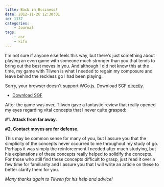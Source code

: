 ```yaml
---
title: Back in Business!
date: 2012-11-26 12:30:01
id: 1137
categories:
	- Journal
tags:
	- asr
	- kifu
---
```


I'm not sure if anyone else feels this way, but there's just something about playing an even game with someone much stronger than you that tends to bring out the best moves in you. And although I did not know this at the time, my game with Tilwen is what I needed to regain my composure and leave behind the reckless go I had been playing.

<article>
	<section data-wgo="/kifu/2012/2012.11.26-Im-Back-Baby.sgf" data-wgo-enablewheel="false" style="width: 100%">
	  <p>Sorry, your browser doesn't support WGo.js. Download SGF <a href="/kifu/2012/2012.11.26-Im-Back-Baby.sgf">directly</a>.</p>
	</section>
	<div><ul><li><a href="/kifu/2012/2012.11.26-Im-Back-Baby.sgf">Download SGF</a></li></ul></div>
</article>

After the game was over, Tilwen gave a fantastic review that really opened my eyes regarding vital concepts that I never quite grasped:

**#1\. Attack from far away.**

**#2\. Contact moves are for defense.**

This may be common sense for many of you, but I assure you that the simplicity of the concepts never occurred to me throughout my study of go. Perhaps it was simply the reinforcement I needed after much studying, but his explanations of these concepts really helped to solidify the concepts. For those who still find these concepts difficult to grasp, just read it over a few time for familiarity and I assure you that I will write an article on these to better clarify them for you.

_Many thanks again to Tilwen for his help and advice!_